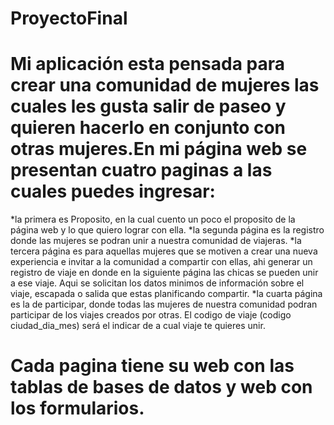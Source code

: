 # ProyectoFinal

# Mi aplicación esta pensada para crear una comunidad de mujeres las cuales les gusta salir de paseo y quieren hacerlo en conjunto con otras mujeres.En mi página web se presentan cuatro paginas a las cuales puedes ingresar:
*la primera es Proposito, en la cual cuento un poco el proposito de la página web y lo que quiero lograr con ella.
*la segunda página es la registro donde las mujeres se podran unir a nuestra comunidad de viajeras.
*la tercera página es para aquellas mujeres que se motiven a crear una nueva experiencia e invitar a la comunidad a compartir con ellas, ahi generar un registro de viaje en donde en la siguiente página las chicas se pueden unir a ese viaje. Aqui se solicitan los datos minimos de información sobre el viaje, escapada o salida  que estas planificando compartir.
*la cuarta página es la de participar, donde todas las mujeres de nuestra comunidad podran participar de los viajes creados por otras. El codigo de viaje (codigo ciudad_dia_mes) será el indicar de a cual viaje te quieres unir.

# Cada pagina tiene su web con las tablas de bases de datos y web con los formularios.

